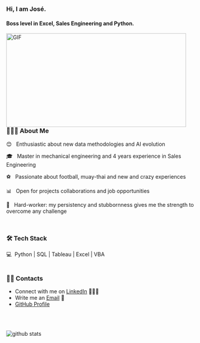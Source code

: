 ### Hi, I am José.
#### Boss level in Excel, Sales Engineering and Python.

<img align="left" width="480" height="250" alt="GIF" src="https://media.giphy.com/media/l41JMXnXn4E7WQR8s/giphy.gif" />

<br />
<br />
<br />
<br />
<br />
<br />
<br />
<br />
<br />
<br />
<br />

<h3> 👨🏻‍💻 About Me </h3>

😊 &nbsp; Enthusiastic about new data methodologies and AI evolution

🎓 &nbsp; Master in mechanical engineering and 4 years experience in Sales Engineering

⚽ &nbsp; Passionate about football, muay-thai and new and crazy experiences

📊 &nbsp; Open for projects collaborations and job opportunities

👷 &nbsp; Hard-worker: my persistency and stubbornness gives me the strength to overcome any challenge

<br />
<h3>🛠 Tech Stack</h3>
💻 &nbsp;Python | SQL | Tableau | Excel | VBA



<br />
<br />

### 🤝🏻 Contacts

 - Connect with me on [LinkedIn](https://www.linkedin.com/in/josecosta1992/) 👨🏻‍💻
 - Write me an [Email](mailto:josep.q.g.costa@hotmail.com) 💌
 - [GitHub Profile](https://github.com/jcosta92)

<br />
<br />

![github stats](https://github-readme-stats.vercel.app/api?username=jcosta92&show_icons=true)
